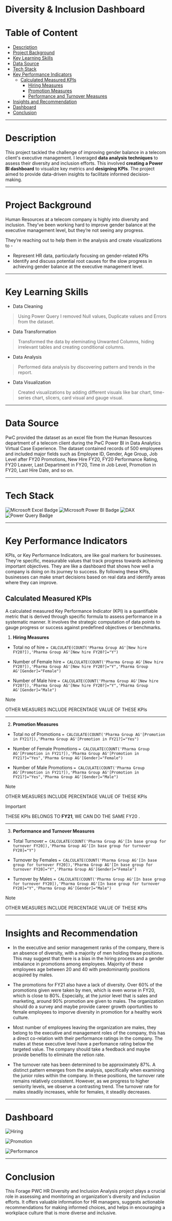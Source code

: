 
# Diversity & Inclusion Dashboard

# Table of Content
- [Description](#Description)
- [Project Background](#Project-Background)
- [Key Learning Skills](#Key-Learning-Skills)
- [Data Source](#Data-Source )
- [Tech Stack](#Tech-Stack)
- [Key Performance Indicators](#Key-Performance-Indicators)
  - [Calculated Measured KPIs](#Calculated-Measured-KPIs)
    - [Hiring Measures](#Hiring-Measures)
    - [Promotion Measures](#Promotion-Measures)
    - [Performance and Turnover Measures](#Performance-and-Turnover_Measures)
- [Insights and Recommendation ](#Insights-and-Recommendation)
- [Dashboard](#Dashboard)
- [Conclusion](#Conclusion)
  



---------------------------------------------------------------------------------------------------------------------------------------------------------------

# Description
This project tackled the challenge of improving gender balance in a telecom client's executive management. I leveraged  **data analysis techniques**  to assess their diversity and inclusion efforts. This involved **creating a Power BI dashboard** to visualize key metrics and **designing KPIs**. The project aimed to provide data-driven insights to facilitate informed decision-making.

---------------------------------------------------------------------------------------------------------------------------------------------------------------

# Project Background
Human Resources at a telecom company is highly into diversity and inclusion. They’ve been working hard to improve gender balance at the executive management level, but they’re not seeing any progress.

They’re reaching out to help them in the analysis and create visualizations to -
- Represent HR data, particularly focusing on gender-related KPIs
- Identify and discuss potential root causes for the slow progress in achieving gender balance at the executive management level.

---------------------------------------------------------------------------------------------------------------------------------------------------------------

# Key Learning Skills
- Data Cleaning
> Using Power Query I removed Null values, Duplicate values and Errors from the dataset.
- Data Transformation
> Transformed the data by eleminating Unwanted Columns, hiding irrelevant tables and creating conditional columns.
- Data Analysis
> Performed data analysis by discovering pattern and trends in the report.
- Data Visualization
> Created visualizations by adding different visuals like bar chart, time-series chart, slicers, card visual and gauge visual.

---------------------------------------------------------------------------------------------------------------------------------------------------------------

# Data Source 
PwC provided the dataset as an excel file from the Human Resources department of a telecom client during the PwC Power BI in Data Analytics Virtual Case Experience. The dataset contained records of 500 employees and included major fields such as Employee ID, Gender, Age Group, Job Level after FY20 Promotions, New Hire FY20, FY20 Performance Rating, FY20 Leaver, Last Department in FY20, Time in Job Level, Promotion in FY20, Last Hire Date, and so on.

---------------------------------------------------------------------------------------------------------------------------------------------------------------

# Tech Stack
![Microsoft Excel Badge](https://img.shields.io/badge/Microsoft_Excel-217346?style=for-the-badge&logo=Microsoft%20Excel&labelColor=black) ![Microsoft Power BI Badge](https://img.shields.io/badge/Power_BI-F2C811?style=for-the-badge&logo=Power%20BI&labelColor=black) ![DAX](https://img.shields.io/badge/DAX-F2C811?style=for-the-badge&logo=Power%20BI&labelColor=black) ![Power Query Badge](https://img.shields.io/badge/Power_Query-F2C811?style=for-the-badge&logo=Power%20BI&logoColor=F2C811&labelColor=black&color=F2C811)


---------------------------------------------------------------------------------------------------------------------------------------------------------------

# Key Performance Indicators
KPIs, or Key Performance Indicators, are like goal markers for businesses. They're specific, measurable values that track progress towards achieving important objectives. They are like a dashboard that shows how well a company is doing on its journey to success. By following these KPIs, businesses can make smart decisions based on real data and identify areas where they can improve.

## Calculated Measured KPIs
A calculated measured Key Performance Indicator (KPI) is a quantifiable metric that is derived through specific formula to assess performance in a systematic manner. It involves the strategic computation of data points to gauge progress or success against predefined objectives or benchmarks.

1. **Hiring Measures**
- Total no of hire
`= CALCULATE(COUNT('Pharma Group AG'[New hire FY20?]),'Pharma Group AG'[New hire FY20?]="Y")`

 - Number of Female hire 
`= CALCULATE(COUNT('Pharma Group AG'[New hire FY20?]),'Pharma Group AG'[New hire FY20?]="Y",'Pharma Group AG'[Gender]="Female")`

- Number of Male hire 
`= CALCULATE(COUNT('Pharma Group AG'[New hire FY20?]),'Pharma Group AG'[New hire FY20?]="Y",'Pharma Group AG'[Gender]="Male")`

> [!NOTE]
> OTHER MEASURES INCLUDE PERCENTAGE VALUE OF THESE KPIs
---------------------------------------------------------------------------------------------------------------------------------------------------------------

2. **Promotion Measures**
- Total no of Promotions
`= CALCULATE(COUNT('Pharma Group AG'[Promotion in FY21?]),'Pharma Group AG'[Promotion in FY21?]="Yes")`

 - Number of Female Promotions
`= CALCULATE(COUNT('Pharma Group AG'[Promotion in FY21?]),'Pharma Group AG'[Promotion in FY21?]="Yes",'Pharma Group AG'[Gender]="Female")`

 - Number of Male Promotions
`= CALCULATE(COUNT('Pharma Group AG'[Promotion in FY21?]),'Pharma Group AG'[Promotion in FY21?]="Yes",'Pharma Group AG'[Gender]="Male")`

 
> [!NOTE]
> OTHER MEASURES INCLUDE PERCENTAGE VALUE OF THESE KPIs

> [!IMPORTANT]
> THESE KPIs BELONGS TO **FY21**, WE CAN DO THE SAME FY20 .

---------------------------------------------------------------------------------------------------------------------------------------------------------------

3. **Performance and Turnover Measures**
- Total Turnover
  `= CALCULATE(COUNT('Pharma Group AG'[In base group for turnover FY20]),'Pharma Group AG'[In base group for turnover FY20]="Y")`

- Turnover by Females
  `= CALCULATE(COUNT('Pharma Group AG'[In base group for turnover FY20]),'Pharma Group AG'[In base group for turnover FY20]="Y",'Pharma Group AG'[Gender]="Female")`

- Turnover by Males
 `= CALCULATE(COUNT('Pharma Group AG'[In base group for turnover FY20]),'Pharma Group AG'[In base group for turnover FY20]="Y",'Pharma Group AG'[Gender]="Male")`


> [!NOTE]
> OTHER MEASURES INCLUDE PERCENTAGE VALUE OF THESE KPIs

---------------------------------------------------------------------------------------------------------------------------------------------------------------

# Insights and Recommendation 

- In the executive and senior management ranks of the company, there is an absence of diversity, with a majority of men holding these positions. This may suggest that there is a bias in the hiring process and a gender imbalance in promotions among employees. Majority of these employees age between 20 and 40 with predominantly positions acquired by males.

- The promotions for FY21 also have a lack of diversity. Over 60% of the promotions given were taken by men, which is even worse in FY20, which is close to 80%.  Especially, at the junior level that is sales and marketing, around 90% promotion are given to males. The organization should do a survey and maybe provide career growth oportunities to female employees to imporve diversity in promotion for a healthy work culture.

- Most number of employees leaving the organization are males, they belong to the executive and management roles of the company, this has a direct co-relation with their performance ratings in the company. The males at these executive level have a perfomance rating below the targeted value. The company should take a feedback and maybe provide benefits to eliminate the retion rate.

- The turnover rate has been determined to be approximately 87%. A distinct pattern emerges from the analysis, specifically when examining the junior roles within the company. In these positions, the turnover rate remains relatively consistent. However, as we progress to higher seniority levels, we observe a contrasting trend. The turnover rate for males steadily increases, while for females, it steadily decreases.

---------------------------------------------------------------------------------------------------------------------------------------------------------------

# Dashboard 

![Hiring](https://github.com/data-edd/Hiring_Analysis-with-focus-on-Diversity_and_Inclusion/assets/Screenshot_2025_03_10_210650.png)



![Promotion](https://github.com/data-edd/PWC_Diversity_and_Inclusion_Dashboard/assets/143104174/f9404271-3a01-4881-8df2-38c7fac8ce9b)


![Performance](https://github.com/data-edd/PWC_Diversity_and_Inclusion_Dashboard/assets/143104174/d7748b79-8ad5-469d-a5c1-7ea7a1ed2054)

---------------------------------------------------------------------------------------------------------------------------------------------------------------

# Conclusion

This Forage PWC HR Diversity and Inclusion Analysis project plays a crucial role in assessing and monitoring an organization's diversity and inclusion efforts. It offers valuable information for HR managers, suggests actionable recommendations for making informed choices, and helps in encouraging a workplace culture that is more diverse and inclusive.

